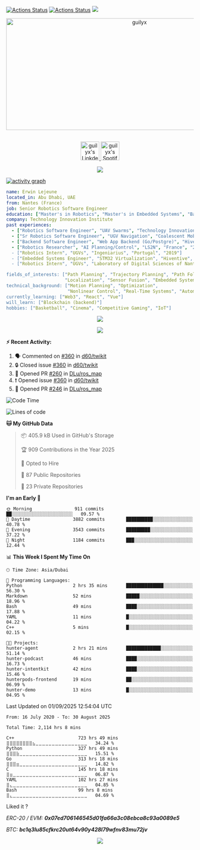 [![Actions Status](https://github.com/guilyx/guilyx/workflows/wakatime-stats/badge.svg)](https://github.com/guilyx/guilyx/actions)
[![Actions Status](https://github.com/guilyx/guilyx/workflows/update-gh-activity/badge.svg)](https://github.com/guilyx/guilyx/actions)
![](https://visitor-badge.glitch.me/badge?page_id=guilyx.guilyx)

<!-- <p align="center">
<img alt="loficity" width="600px" src="https://github.com/HyunCafe/HyunCafe/raw/main/assests/loficity.gif"</img>
</p> -->

<p align="center">
  <img src="https://socialify.git.ci/guilyx/guilyx/image?font=Source%20Code%20Pro&forks=1&issues=1&language=1&name=1&owner=1&pattern=Plus&pulls=1&stargazers=1&theme=Dark" alt="guilyx" width="700" height="300" />
</p>

<p align="center">
<br/>
<a href="https://www.linkedin.com/in/erwinlejeune-lkn">
  <img alt="guilyx's LinkdeIN" width="50px" src="https://user-images.githubusercontent.com/43545812/144035037-0f415fc7-9f96-4517-a370-ccc6e78a714b.png" />
</a>
<a href="https://open.spotify.com/user/11147618695?si=zZFn6uAGRLyoU02lsG50GA">
  <img alt="guilyx's Spotify" width="50px" src="https://user-images.githubusercontent.com/43545812/144035120-1ad5169b-91c7-4078-bef9-6a82c733f373.png" />
</a>
<br>
</p>

<p align="center">
  <img alig src="https://github-profile-trophy.vercel.app/?username=guilyx&theme=onedark&column=-1" />
</p>

[![activity graph](https://github-readme-activity-graph.vercel.app/graph?username=guilyx&theme=github-dark-dimmed&custom_title=Guilyx%20Activity%20Graph&hide_border=true)](https://github.com/ashutosh00710/github-readme-activity-graph)

```yaml
name: Erwin Lejeune
located_in: Abu Dhabi, UAE
from: Nantes (France)
job: Senior Robotics Software Engineer
education: ["Master's in Robotics", "Master's in Embedded Systems", "Bachelor's in Electronics"]
company: Technology Innovation Institute
past experiences:
  - ["Robotics Software Engineer", "UAV Swarms", "Technology Innovation Institute", "UAE", "2022-2023"]
  - ["Sr Robotics Software Engineer", "UGV Navigation", "Coalescent Mobile Robotics", "Denmark", "2021-2022"]
  - ["Backend Software Engineer", "Web App Backend (Go/Postgre)", "Hiventive", "Fully Remote", "2020-2021"]
  - ["Robotics Researcher", "AI Planning/Control", "LS2N", "France", "2019-2021]
  - ["Robotics Intern", "UGVs", "Ingeniarius", "Portugal", "2019"]
  - ["Embedded Systems Engineer", "STM32 Virtualization", "Hiventive", "France", "2018-2019"]
  - ["Robotics Intern", "UGVs", "Laboratory of Digital Sciences of Nantes (LS2N)", "France", "2019"]

fields_of_interests: ["Path Planning", "Trajectory Planning", "Path Following", "Behaviour Planning", 
                      "Localization", "Sensor Fusion", "Embedded Systems"]
technical_background: ["Motion Planning", "Optimization", 
                       "Nonlinear Control", "Real-Time Systems", "Automated Planning"]
currently_learning: ["Web3", "React", "Vue"]
will_learn: ["Blockchain (backend)"]
hobbies: ["Basketball", "Cinema", "Competitive Gaming", "IoT"]
```

<p align="center">
  <img src="https://spotify-github-profile.kittinanx.com/api/view?uid=11147618695&cover_image=true&theme=novatorem&show_offline=true&background_color=121212&interchange=false&bar_color=53b14f&bar_color_cover=false">
</p>

<p align="center">
  <img src="https://spotify-recently-played-readme.vercel.app/api?user=11147618695&count=5">
</p>


**:zap: Recent Activity:**

<!--START_SECTION:activity-->
1. 🗣 Commented on [#360](https://github.com/d60/twikit/issues/360#issuecomment-2979219796) in [d60/twikit](https://github.com/d60/twikit)
2. 🔒 Closed issue [#360](https://github.com/d60/twikit/issues/360) in [d60/twikit](https://github.com/d60/twikit)
3. 💪 Opened PR [#260](https://github.com/DLu/ros_map/pull/260) in [DLu/ros_map](https://github.com/DLu/ros_map)
4. ❗ Opened issue [#360](https://github.com/d60/twikit/issues/360) in [d60/twikit](https://github.com/d60/twikit)
5. 💪 Opened PR [#246](https://github.com/DLu/ros_map/pull/246) in [DLu/ros_map](https://github.com/DLu/ros_map)
<!--END_SECTION:activity-->

<!--START_SECTION:waka-->
![Code Time](http://img.shields.io/badge/Code%20Time-2%2C114%20hrs%208%20mins-blue)

![Lines of code](https://img.shields.io/badge/From%20Hello%20World%20I%27ve%20Written-76.0%20million%20lines%20of%20code-blue)

**🐱 My GitHub Data** 

> 📦 405.9 kB Used in GitHub's Storage 
 > 
> 🏆 909 Contributions in the Year 2025
 > 
> 💼 Opted to Hire
 > 
> 📜 87 Public Repositories 
 > 
> 🔑 23 Private Repositories 
 > 
**I'm an Early 🐤** 

```text
🌞 Morning                911 commits         ██░░░░░░░░░░░░░░░░░░░░░░░   09.57 % 
🌆 Daytime                3882 commits        ██████████░░░░░░░░░░░░░░░   40.78 % 
🌃 Evening                3543 commits        █████████░░░░░░░░░░░░░░░░   37.22 % 
🌙 Night                  1184 commits        ███░░░░░░░░░░░░░░░░░░░░░░   12.44 % 
```


📊 **This Week I Spent My Time On** 

```text
🕑︎ Time Zone: Asia/Dubai

💬 Programming Languages: 
Python                   2 hrs 35 mins       ██████████████░░░░░░░░░░░   56.30 % 
Markdown                 52 mins             █████░░░░░░░░░░░░░░░░░░░░   18.96 % 
Bash                     49 mins             ████░░░░░░░░░░░░░░░░░░░░░   17.88 % 
YAML                     11 mins             █░░░░░░░░░░░░░░░░░░░░░░░░   04.22 % 
C++                      5 mins              █░░░░░░░░░░░░░░░░░░░░░░░░   02.15 % 

🐱‍💻 Projects: 
hunter-agent             2 hrs 21 mins       █████████████░░░░░░░░░░░░   51.14 % 
hunter-podcast           46 mins             ████░░░░░░░░░░░░░░░░░░░░░   16.73 % 
hunter-intentkit         42 mins             ████░░░░░░░░░░░░░░░░░░░░░   15.46 % 
hunterpods-frontend      19 mins             ██░░░░░░░░░░░░░░░░░░░░░░░   06.99 % 
hunter-demo              13 mins             █░░░░░░░░░░░░░░░░░░░░░░░░   04.95 % 
```


 Last Updated on 01/09/2025 12:54:04 UTC
<!--END_SECTION:waka-->

<!--START_SECTION:waka-simple-->

```text
From: 16 July 2020 - To: 30 August 2025

Total Time: 2,114 hrs 8 mins

C++                        723 hrs 49 mins ⣿⣿⣿⣿⣿⣿⣿⣿⣦⣀⣀⣀⣀⣀⣀⣀⣀⣀⣀⣀⣀⣀⣀⣀⣀   34.24 %
Python                     327 hrs 49 mins ⣿⣿⣿⣷⣀⣀⣀⣀⣀⣀⣀⣀⣀⣀⣀⣀⣀⣀⣀⣀⣀⣀⣀⣀⣀   15.51 %
Go                         313 hrs 18 mins ⣿⣿⣿⣶⣀⣀⣀⣀⣀⣀⣀⣀⣀⣀⣀⣀⣀⣀⣀⣀⣀⣀⣀⣀⣀   14.82 %
C                          145 hrs 18 mins ⣿⣶⣀⣀⣀⣀⣀⣀⣀⣀⣀⣀⣀⣀⣀⣀⣀⣀⣀⣀⣀⣀⣀⣀⣀   06.87 %
YAML                       102 hrs 27 mins ⣿⣄⣀⣀⣀⣀⣀⣀⣀⣀⣀⣀⣀⣀⣀⣀⣀⣀⣀⣀⣀⣀⣀⣀⣀   04.85 %
Bash                       99 hrs 8 mins   ⣿⣄⣀⣀⣀⣀⣀⣀⣀⣀⣀⣀⣀⣀⣀⣀⣀⣀⣀⣀⣀⣀⣀⣀⣀   04.69 %
```

<!--END_SECTION:waka-simple-->

Liked it ?

*ERC-20 / EVM: **0x07ed706146545d01fa66a3c08ebca8c93a0089e5***

*BTC: **bc1q3lu85cfkrc20ut64v90y428l79wfnv83mu72jv***

<p align="center">
  <img src="https://capsule-render.vercel.app/api?type=waving&color=gradient&height=60&section=footer"/>
</p>
